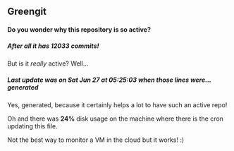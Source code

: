 ## Greengit

#### Do you wonder why this repository is so active?

##### After all it has 12033 commits!

But is it *really* active? Well...

##### Last update was on Sat Jun 27 at 05:25:03 when those lines were... generated

Yes, generated, because it certainly helps a lot to have such an active repo!

Oh and there was **24%** disk usage on the machine
where there is the cron updating this file.

Not the best way to monitor a VM in the cloud but it works! :)

